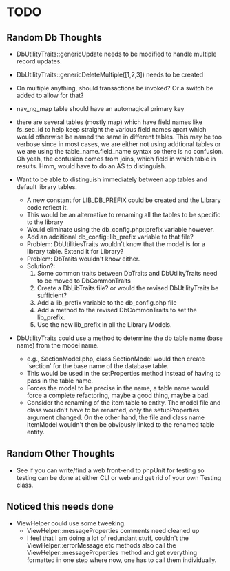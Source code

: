 # TODO

## Random Db Thoughts

* DbUtilityTraits::genericUpdate needs to be modified to handle multiple record updates.

* DbUtilityTraits::genericDeleteMultiple([1,2,3]) needs to be created

* On multiple anything, should transactions be invoked? Or a switch be added to allow for that?

* nav_ng_map table should have an automagical primary key

* there are several tables (mostly map) which have field names like fs_sec_id to help keep straight
  the various field names apart which would otherwise be named the same in different tables.
  This may be too verbose since in most cases, we are either not using addtional tables
  or we are using the table_name.field_name syntax so there is no confusion. Oh yeah, the confusion
  comes from joins, which field in which table in results. Hmm, would have to do an AS to distinguish.

* Want to be able to distinguish immediately between app tables and default library tables.
    - A new constant for LIB_DB_PREFIX could be created and the Library code reflect it. 
    - This would be an alternative to renaming all the tables to be specific to the library
    - Would eliminate using the db_config.php::prefix variable however. 
    - Add an additional db_config::lib_prefix variable to that file?
    - Problem: DbUtilitiesTraits wouldn't know that the model is for a library table. Extend it for Library?
    - Problem: DbTraits wouldn't know either.
    - Solution?:
        1. Some common traits between DbTraits and DbUtilityTraits need to be moved to DbCommonTraits
        2. Create a DbLibTraits file? or would the revised DbUtilityTraits be sufficient?
        3. Add a lib_prefix variable to the db_config.php file
        4. Add a method to the revised DbCommonTraits to set the lib_prefix.
        5. Use the new lib_prefix in all the Library Models.
  
* DbUtilityTraits could use a method to determine the db table name (base name) from the model name.
    - e.g., SectionModel.php, class SectionModel would then create 'section' for the base name of the
      database table. 
    - This would be used in the setProperties method instead of having to pass in the table name. 
    - Forces the model to be precise in the name, a table name would force a complete refactoring, 
      maybe a good thing, maybe a bad. 
    - Consider the renaming of the item table to entity. The model file and class wouldn't have to be renamed,
      only the setupProperties argument changed. On the other hand, the file and class name ItemModel wouldn't then
      be obviously linked to the renamed table entity. 
 
## Random Other Thoughts

* See if you can write/find a web front-end to phpUnit for testing so testing can be
  done at either CLI or web and get rid of your own Testing class.
  
## Noticed this needs done

* ViewHelper could use some tweeking.
    - ViewHelper::messageProperties comments need cleaned up
    - I feel that I am doing a lot of redundant stuff, couldn't the ViewHelper::errorMessage etc
      methods also call the ViewHelper::messageProperties method and get everything formatted in one
      step where now, one has to call them individually. 
      